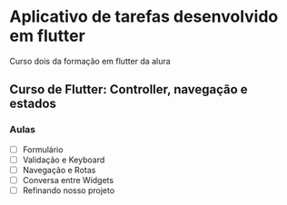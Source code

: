 # Aplicativo de tarefas desenvolvido em flutter

Curso dois da formação em flutter da alura

## Curso de Flutter: Controller, navegação e estados

### Aulas

- [ ] Formulário
- [ ] Validação e Keyboard
- [ ] Navegação e Rotas
- [ ] Conversa entre Widgets
- [ ] Refinando nosso projeto
